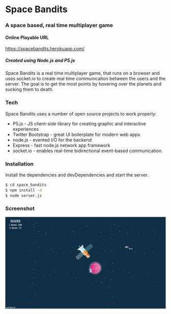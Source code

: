 # Space Bandits
### A space based, real time multiplayer game

#### Online Playable URL
https://spacebandits.herokuapp.com/

##### Created using Node.js and P5.js


Space Bandits is a real time multiplayer game, that runs on a browser and uses socket.io to create real time communicaiton between the users and the server. The goal is to get the most points by hovering over the planets and sucking them to death.


### Tech

Space Bandits uses a number of open source projects to work properly:

* P5.js - JS client-side library for creating graphic and interactive experiences
* Twitter Bootstrap - great UI boilerplate for modern web apps
* node.js - evented I/O for the backend
* Express - fast node.js network app framework
* socket.io - enables real-time bidirectional event-based communication.


### Installation

Install the dependencies and devDependencies and start the server.

```sh
$ cd space_bandits
$ npm install -d
$ node server.js
```


### Screenshot 
<p align="center"> <img src="https://github.com/berkeatac/space-bandits/blob/master/bandits.png" width="700"/> </p>
